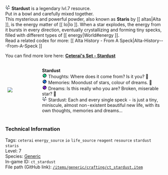 ![ ](https://raw.githubusercontent.com/Ceterai/Enternia/main/items/generic/crafting/ct_stardust.png) **Stardust** is a legendary lvl.7 resource.  
Put in a bowl and carefully mixed together.  
This mysterious and powerful powder, also known as **Staris** by [[ altas|Alta ]], is the energy matter of [[ Io|Io ]]. When a star explodes, the energy from it bursts in every direction, eventually crystallizing and forming tiny specks, filled with different types of [[ energy|World#energy ]].  
Read a related codex for more: [[ Alta History - From A Speck|Alta-History---From-A-Speck ]]

You can find more lore here: **[Ceterai's Set - Stardust](https://www.hiveworkshop.com/threads/ceterais-set.351976/)**

<table><thead><tr><td width=96>

![ ](https://www.hiveworkshop.com/data/ratory-images/272/272304-d3c49969f8075a573e72fda0492776c5.png)
</td><td>

**Stardust**<br>![ ](https://raw.githubusercontent.com/Ceterai/Enternia/main/items/generic/crafting/ct_cetersphere.png) Thoughts: Where does it come from? Is it you? 💚<br>![ ](https://raw.githubusercontent.com/Ceterai/Enternia/main/items/generic/crafting/ct_altersphere.png) Memories: Moondust of stars, colour of dreams. 💙<br>![ ](https://raw.githubusercontent.com/Ceterai/Enternia/main/items/generic/crafting/ct_entersphere.png) Dreams: Is this really who you are? Broken, miserable star? 💜<br>![ ](https://raw.githubusercontent.com/Ceterai/Enternia/main/items/generic/crafting/ct_stardust.png) Stardust: Each and every single speck - is just a tiny, miniscule, almost non-existent beautiful new life, with its own thoughts, memories and dreams...</td></tr></thead></table>

### Technical Information

Tags: `ceterai` `energy_source` `io` `life_source` `reagent` `resource` `stardust` `staris`  
Level: 7  
Species: [Generic](https://starbounder.org/Perfectly_Generic_Item)  
In-game ID: `ct_stardust`  
File path (GitHub link): [`/items/generic/crafting/ct_stardust.item`](https://github.com/Ceterai/Enternia/blob/main/items/generic/crafting/ct_stardust.item)
